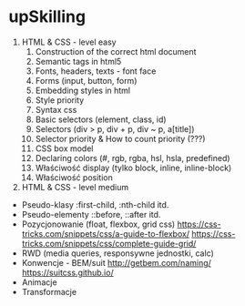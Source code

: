 # upSkilling
1. HTML & CSS - level easy
   1. Construction of the correct html document
   2. Semantic tags in html5
   3. Fonts, headers, texts - font face
   4. Forms (input, button, form)
   5. Embedding styles in html
   6. Style priority
   7. Syntax css
   8. Basic selectors (element, class, id)
   9. Selectors (div > p, div + p, div ~ p, a[title])
   10. Selector priority & How to count priority (???)
   11. CSS box model
   12. Declaring colors (#, rgb, rgba, hsl, hsla, predefined)
   13. Właściwość display (tylko block, inline, inline-block)
   14. Właściwość position
2. HTML & CSS - level medium
  * Pseudo-klasy :first-child, :nth-child itd.
  * Pseudo-elementy ::before, ::after itd.
  * Pozycjonowanie (float, flexbox, grid css)
https://css-tricks.com/snippets/css/a-guide-to-flexbox/
https://css-tricks.com/snippets/css/complete-guide-grid/ 
  * RWD (media queries, responsywne jednostki, calc)
  * Konwencje - BEM/suit
http://getbem.com/naming/
https://suitcss.github.io/
  * Animacje
  * Transformacje
